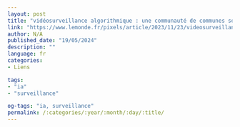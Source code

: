 ```yaml
---
layout: post
title: "vidéosurveillance algorithmique : une communauté de communes sommée de supprimer des données personnelles"
link: "https://www.lemonde.fr/pixels/article/2023/11/23/videosurveillance-algorithmique-une-communaute-de-communes-sommee-de-supprimer-des-donnees-personnelles_6201911_4408996.html"
author: N/A
published_date: "19/05/2024"
description: ""
language: fr
categories:
- Liens

tags:
- "ia"
- "surveillance"

og-tags: "ia, surveillance"
permalink: /:categories/:year/:month/:day/:title/
---
```

